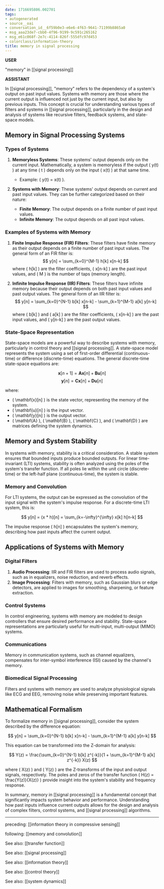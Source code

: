 ```yaml
---
date: 1716695806.002701
tags:
- autogenerated
- source__oai
- conversation_id__6f59b0e3-e6e6-4f63-9641-71199b8865a0
- msg_aaa23de7-cbb0-4f96-9199-9c591c265162
- msg_e61c068f-2e7c-4114-826f-555dfc97d453
- colorclass/information-theory
title: memory in signal processing
---
```


**USER**

"memory" in [[signal processing]]


**ASSISTANT**

In [[signal processing]], "memory" refers to the dependency of a system's output on past input values. Systems with memory are those where the current output is influenced not just by the current input, but also by previous inputs. This concept is crucial for understanding various types of filters and systems in [[signal processing]], particularly in the design and analysis of systems like recursive filters, feedback systems, and state-space models.

## Memory in Signal Processing Systems

### Types of Systems

1. **Memoryless Systems**: These systems' output depends only on the current input. Mathematically, a system is memoryless if the output \( y(t) \) at any time \( t \) depends only on the input \( x(t) \) at that same time.
   - Example: \( y(t) = x(t) \).

2. **Systems with Memory**: These systems' output depends on current and past input values. They can be further categorized based on their nature:
   - **Finite Memory**: The output depends on a finite number of past input values.
   - **Infinite Memory**: The output depends on all past input values.

### Examples of Systems with Memory

1. **Finite Impulse Response (FIR) Filters**: These filters have finite memory as their output depends on a finite number of past input values. The general form of an FIR filter is:
   $$ y[n] = \sum_{k=0}^{M-1} h[k] x[n-k] $$
   where \( h[k] \) are the filter coefficients, \( x[n-k] \) are the past input values, and \( M \) is the number of taps (memory length).

2. **Infinite Impulse Response (IIR) Filters**: These filters have infinite memory because their output depends on both past input values and past output values. The general form of an IIR filter is:
   $$ y[n] = \sum_{k=0}^{N-1} b[k] x[n-k] - \sum_{k=1}^{M-1} a[k] y[n-k] $$
   where \( b[k] \) and \( a[k] \) are the filter coefficients, \( x[n-k] \) are the past input values, and \( y[n-k] \) are the past output values.

### State-Space Representation

State-space models are a powerful way to describe systems with memory, particularly in control theory and [[signal processing]]. A state-space model represents the system using a set of first-order differential (continuous-time) or difference (discrete-time) equations. The general discrete-time state-space equations are:

$$
\mathbf{x}[n+1] = \mathbf{A} \mathbf{x}[n] + \mathbf{B} \mathbf{u}[n]
$$
$$
\mathbf{y}[n] = \mathbf{C} \mathbf{x}[n] + \mathbf{D} \mathbf{u}[n]
$$

where:
- \( \mathbf{x}[n] \) is the state vector, representing the memory of the system.
- \( \mathbf{u}[n] \) is the input vector.
- \( \mathbf{y}[n] \) is the output vector.
- \( \mathbf{A} \), \( \mathbf{B} \), \( \mathbf{C} \), and \( \mathbf{D} \) are matrices defining the system dynamics.

## Memory and System Stability

In systems with memory, stability is a critical consideration. A stable system ensures that bounded inputs produce bounded outputs. For linear time-invariant (LTI) systems, stability is often analyzed using the poles of the system's transfer function. If all poles lie within the unit circle (discrete-time) or the left-half plane (continuous-time), the system is stable.

### Memory and Convolution

For LTI systems, the output can be expressed as the convolution of the input signal with the system's impulse response. For a discrete-time LTI system, this is:

$$
y[n] = (x * h)[n] = \sum_{k=-\infty}^{\infty} x[k] h[n-k]
$$

The impulse response \( h[n] \) encapsulates the system's memory, describing how past inputs affect the current output.

## Applications of Systems with Memory

### Digital Filters

1. **Audio Processing**: IIR and FIR filters are used to process audio signals, such as in equalizers, noise reduction, and reverb effects.
2. **Image Processing**: Filters with memory, such as Gaussian blurs or edge detectors, are applied to images for smoothing, sharpening, or feature extraction.

### Control Systems

In control engineering, systems with memory are modeled to design controllers that ensure desired performance and stability. State-space representations are particularly useful for multi-input, multi-output (MIMO) systems.

### Communications

Memory in communication systems, such as channel equalizers, compensates for inter-symbol interference (ISI) caused by the channel's memory.

### Biomedical Signal Processing

Filters and systems with memory are used to analyze physiological signals like ECG and EEG, removing noise while preserving important features.

## Mathematical Formalism

To formalize memory in [[signal processing]], consider the system described by the difference equation:

$$
y[n] = \sum_{k=0}^{N-1} b[k] x[n-k] - \sum_{k=1}^{M-1} a[k] y[n-k]
$$

This equation can be transformed into the Z-domain for analysis:

$$
Y(z) = \frac{\sum_{k=0}^{N-1} b[k] z^{-k}}{1 + \sum_{k=1}^{M-1} a[k] z^{-k}} X(z)
$$

where \( X(z) \) and \( Y(z) \) are the Z-transforms of the input and output signals, respectively. The poles and zeros of the transfer function \( H(z) = \frac{Y(z)}{X(z)} \) provide insight into the system's stability and frequency response.

In summary, memory in [[signal processing]] is a fundamental concept that significantly impacts system behavior and performance. Understanding how past inputs influence current outputs allows for the design and analysis of complex filters, control systems, and [[signal processing]] algorithms.


---

preceding: [[information theory in compressive sensing]]  


following: [[memory and convolution]]

See also: [[transfer function]]


See also: [[signal processing]]


See also: [[information theory]]


See also: [[control theory]]


See also: [[system dynamics]]